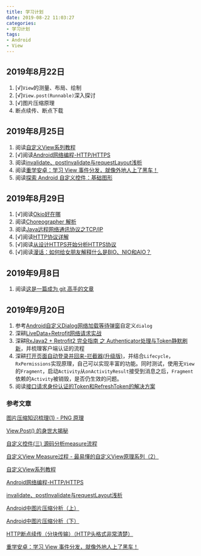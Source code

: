 ```yaml
---
title: 学习计划
date: 2019-08-22 11:03:27
categories:
- 学习计划
tags:
- Android
- View
---
```


## 2019年8月22日

1. [√]`View`的测量、布局、绘制
2. [√]`View.post(Runnable)`深入探讨
3. [√]图片压缩原理
4. 断点续传、断点下载

## 2019年8月25日

1. 阅读[自定义View系列教程](https://blog.csdn.net/lfdfhl/article/details/51671038)
2. [√]阅读[Android网络编程-HTTP/HTTPS](https://juejin.im/post/5d5e5cd8f265da03cc08c1e1)
3. 阅读[invalidate、postInvalidate与requestLayout浅析](https://juejin.im/post/5d53ddd6f265da03d15549b8)
4. 阅读[重学安卓：学习 View 事件分发，就像外地人上了黑车！](https://juejin.im/post/5d3140c951882565dd5a66ef)
5. 阅读[探索 Android 自定义控件：基础图形](https://juejin.im/post/5d61514df265da03d60f0ab6)

## 2019年8月29日

1. [√]阅读[Okio好在哪](https://www.jianshu.com/p/2fff6fe403dd)
2. 阅读[Choreographer 解析](https://www.jianshu.com/p/dd32ec35db1d)
3. 阅读[Java远程网络通讯协议之TCP/IP](https://www.jianshu.com/p/e7884bd5329b)
4. [√]阅读[HTTP协议详解](https://www.jianshu.com/p/b5c1e02f3113)
5. [√]阅读[从设计HTTPS开始分析HTTPS协议](https://www.jianshu.com/p/f3c0827b9be6)
6. [√]阅读[漫话：如何给女朋友解释什么是BIO、NIO和AIO？](https://juejin.im/post/5d19820c6fb9a07ea42094e2)

## 2019年9月8日

1. 阅读[这是一篇成为 git 高手的文章](https://juejin.im/post/5d6cae83e51d4561c75f2852)

## 2019年9月20日

1. 参考[Android自定义Dialog网络加载等待弹窗](https://blog.csdn.net/juer2017/article/details/101060470)自定义`dialog`
2. 深耕[LiveData+Retrofit网络请求实战](https://www.jianshu.com/p/34fb6ffaa684)
3. 深耕[RxJava2 + Retrofit2 完全指南 之 Authenticator处理与Token静默刷新](https://www.jianshu.com/p/7a2d2d7497a1)，并梳理客户端认证的流程
4. 深耕[打开页面自动登录并回来-拦截器(升级版)](https://www.jianshu.com/p/545bc5ee0262)，并结合`Lifecycle`，`RxPermissions`实现原理，自己可以实现丰富的功能。同时测试，使用无`View`的`Fragment`，启动`Activity`从`onActivityResult`接受到消息之后，`Fragment`依赖的`Activity`被销毁，是否仍生效的问题。
5. 阅读[接口请求身份认证的Token和RefreshToken的解决方案](https://www.jianshu.com/p/5fbf727ca293)

### 参考文章

[图片压缩知识梳理(1) - PNG 原理](https://www.jianshu.com/p/5ad19825a3d0)

[View.Post() 的身世大揭秘](https://www.jianshu.com/p/5d0a1879fd6f)

[自定义控件(三) 源码分析measure流程](https://juejin.im/post/5a321eeb6fb9a0452405d966)

[自定义View Measure过程 - 最易懂的自定义View原理系列（2）](https://www.jianshu.com/p/1dab927b2f36)

[自定义View系列教程](https://blog.csdn.net/lfdfhl/article/details/51671038)

[Android网络编程-HTTP/HTTPS](https://juejin.im/post/5d5e5cd8f265da03cc08c1e1)

[invalidate、postInvalidate与requestLayout浅析](https://juejin.im/post/5d53ddd6f265da03d15549b8)

[Android中图片压缩分析（上）](https://mp.weixin.qq.com/s/QZ-XTsO7WnNvpnbr3DWQmg)

[Android中图片压缩分析（下）](https://mp.weixin.qq.com/s/H9Tz1n4O2-Aawgu7p-XL5w)

[HTTP断点续传（分块传输）（HTTP头格式非常清楚）](https://www.cnblogs.com/findumars/p/5745345.html)

[重学安卓：学习 View 事件分发，就像外地人上了黑车！](https://juejin.im/post/5d3140c951882565dd5a66ef)